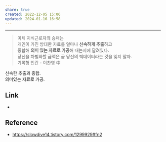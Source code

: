 ```yaml
---
share: true
created: 2022-12-05 15:06
updated: 2024-01-16 16:58
---
```


---

>이제 지식근로자의 승패는  
>개인이 가진 방대한 자료를 얼마나 **신속하게 추출**하고  
>종합해 **의미 있는 자료로 가공**해 내는지에 달려있다.  
>당신을 차별화할 금맥은 곧 당신의 빅데이터라는 것을 잊지 말자.  
>기록형 인간 - 이찬영  中

신속한 추출과 종합.  
의미있는 자료로 가공.



## Link
- 


## Reference
- https://slowdive14.tistory.com/1299929#fn2